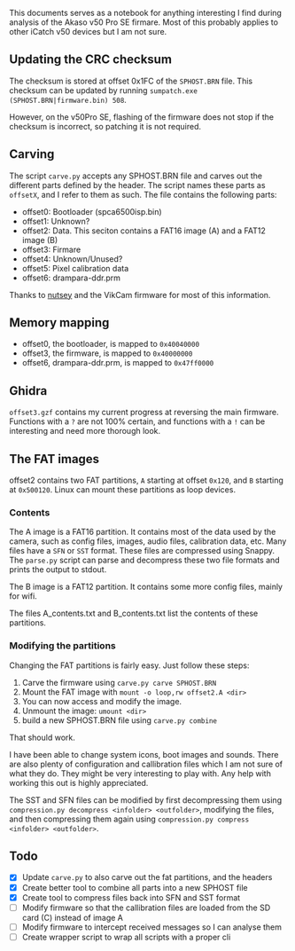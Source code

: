 This documents serves as a notebook for anything interesting I find during
analysis of the Akaso v50 Pro SE firmare. Most of this probably applies to 
other iCatch v50 devices but I am not sure.


## Updating the CRC checksum
The checksum is stored at offset 0x1FC of the `SPHOST.BRN` file. This checksum 
can be updated by running `sumpatch.exe (SPHOST.BRN|firmware.bin) 508`.

However, on the v50Pro SE, flashing of the firmware does not stop if the 
checksum is incorrect, so patching it is not required. 

## Carving
The script `carve.py` accepts any SPHOST.BRN file and carves out the different 
parts defined by the header. The script names these parts as `offsetX`, and I 
refer to them as such. The file contains the following parts:

- offset0: Bootloader (spca6500isp.bin)
- offset1: Unknown?
- offset2: Data. This seciton contains a FAT16 image (A) and a FAT12 image (B)
- offset3: Firmare
- offset4: Unknown/Unused?
- offset5: Pixel calibration data
- offset6: drampara-ddr.prm

Thanks to [nutsey](https://www.goprawn.com/forum/sunplus-cams/10333-icatch-sunplus-firmware-hacks?p=17034#post17034) 
and the VikCam firmware for most of this information. 


## Memory mapping
- offset0, the bootloader, is mapped to `0x40040000`
- offset3, the firmware, is mapped to `0x40000000`
- offset6, drampara-ddr.prm, is mapped to `0x47ff0000`


## Ghidra
`offset3.gzf` contains my current progress at reversing the main firmware.
Functions with a `?` are not 100% certain, and functions with a `!` can be
interesting and need more thorough look.


## The FAT images
offset2 contains two FAT partitions, `A` starting at offset `0x120`, and `B` 
starting at `0x500120`. Linux can mount these partitions as loop devices.

### Contents
The A image is a FAT16 partition. It contains most of the data used by the 
camera, such as config files, images, audio files, calibration data, etc.
Many files have a `SFN` or `SST` format. These files are compressed using 
Snappy. The `parse.py` script can parse and decompress these two file formats 
and prints the output to stdout. 

The B image is a FAT12 partition. It contains some more config files, mainly 
for wifi.

The files A\_contents.txt and B\_contents.txt list the contents of these 
partitions.

### Modifying the partitions
Changing the FAT partitions is fairly easy. Just follow these steps:
1. Carve the firmware using `carve.py carve SPHOST.BRN`
2. Mount the FAT image with `mount -o loop,rw offset2.A <dir>`
3. You can now access and modify the image.
4. Unmount the image: `umount <dir>`
5. build a new SPHOST.BRN file using `carve.py combine`

That should work.

I have been able to change system icons, boot images and sounds. There are also
plenty of configuration and callibration files which I am not sure of what they
do. They might be very interesting to play with. Any help with working this out
is highly appreciated. 

The SST and SFN files can be modified by first decompressing them using
`compression.py decompress <infolder> <outfolder>`, modifying the files, and
then compressing them again using `compression.py compress <infolder>
<outfolder>`.


## Todo
- [x] Update `carve.py` to also carve out the fat partitions, and the headers
- [x] Create better tool to combine all parts into a new SPHOST file
- [x] Create tool to compress files back into SFN and SST format
- [ ] Modify firmware so that the callibration files are loaded from the SD card
(C) instead of image A
- [ ] Modify firmware to intercept received messages so I can analyse them
- [ ] Create wrapper script to wrap all scripts with a proper cli
